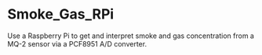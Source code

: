 # Smoke_Gas_RPi
Use a Raspberry Pi to get and interpret smoke and gas concentration from a MQ-2 sensor via a PCF8951 A/D converter. 
